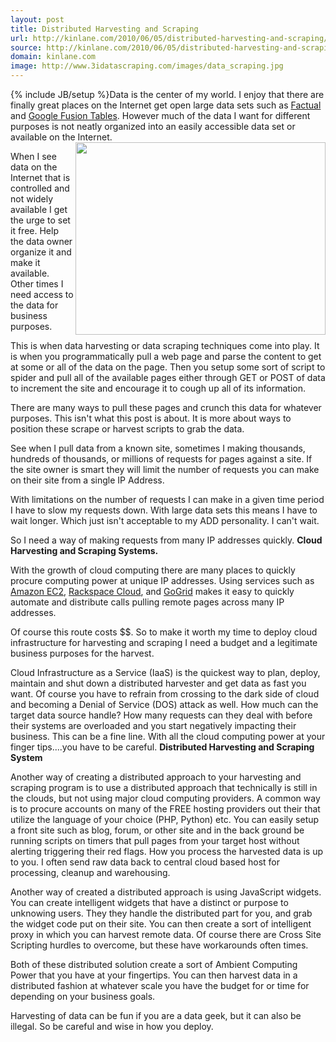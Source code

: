 ```yaml
---
layout: post
title: Distributed Harvesting and Scraping
url: http://kinlane.com/2010/06/05/distributed-harvesting-and-scraping/
source: http://kinlane.com/2010/06/05/distributed-harvesting-and-scraping/
domain: kinlane.com
image: http://www.3idatascraping.com/images/data_scraping.jpg
---
```

{% include JB/setup %}Data is the center of my world. I enjoy that there are finally great  places on the Internet get open large data sets such as <a href="http://www.factual.com/">Factual</a> and <a href="../?p=1205">Google Fusion Tables</a>. However  much of the data I want for different purposes is not neatly organized  into an easily accessible data set or available on the Internet.<img class="alignnone" title="Harvesting and Scraping" src="http://www.3idatascraping.com/images/data_scraping.jpg" alt="" width="400" height="308" align="right" /><p></p>
When I see data on the Internet that is controlled and not widely  available I get the urge to set it free. Help the data owner organize  it and make it available. Other times I need access to the data for  business purposes.<p></p>
This is when data harvesting or data scraping techniques come into  play. It is when you programmatically pull a web page and parse the  content to get at some or all of the data on the page. Then you setup  some sort of script to spider and pull all of the available pages either  through GET or POST of data to increment the site and encourage it to  cough up all of its information.<p></p>
There are many ways to pull these pages and crunch this data for  whatever purposes. This isn't what this post is about. It is more about  ways to position these scrape or harvest scripts to grab the data.<p></p>
See when I pull data from a known site, sometimes I making thousands,  hundreds of thousands, or millions of requests for pages against a  site. If the site owner is smart they will limit the number of requests  you can make on their site from a single IP Address.<p></p>
With limitations on the number of requests I can make in a given time  period I have to slow my requests down. With large data sets this means  I have to wait longer. Which just isn't acceptable to my ADD  personality. I can't wait.<p></p>
So I need a way of making requests from many IP addresses quickly.
<strong>
Cloud Harvesting and Scraping Systems.</strong><p></p>
With the growth of cloud computing there are many places to quickly  procure computing power at unique IP addresses. Using services such as <a href="http://aws.amazon.com/ec2/">Amazon EC2</a>, <a href="http://www.rackspacecloud.com/">Rackspace Cloud</a>, and  <a href="http://www.gogrid.com/">GoGrid</a> makes it easy to  quickly automate and distribute calls pulling remote pages across many  IP addresses.<p></p>
Of course this route costs $$. So to make it worth my time to deploy  cloud infrastructure for harvesting and scraping I need a budget and a  legitimate business purposes for the harvest.<p></p>
Cloud Infrastructure as a Service (IaaS) is the quickest way to plan,  deploy, maintain and shut down a distributed harvester and get data as  fast you want. Of course you have to refrain from crossing to the dark  side of cloud and becoming a Denial of Service (DOS) attack as well.  How much can the target data source handle? How many requests can they  deal with before their systems are overloaded and you start negatively  impacting their business. This can be a fine line. With all the cloud  computing power at your finger tips....you have to be careful.
<strong>
Distributed Harvesting and Scraping System</strong><p></p>
Another way of creating a distributed approach to your harvesting and  scraping program is to use a distributed approach that technically is  still in the clouds, but not using major cloud computing providers. A  common way is to procure accounts on many of the FREE hosting providers  out their that utilize the language of your choice (PHP, Python) etc.  You can easily setup a front site such as blog, forum, or other site and  in the back ground be running scripts on timers that pull pages from  your target host without alerting triggering their red flags. How you  process the harvested data is up to you. I often send raw data back to  central cloud based host for processing, cleanup and warehousing.<p></p>
Another way of created a distributed approach is using JavaScript  widgets. You can create intelligent widgets that have a distinct or  purpose to unknowing users. They they handle the distributed part for  you, and grab the widget code put on their site. You can then create a  sort of intelligent proxy in which you can harvest remote data. Of  course there are Cross Site Scripting hurdles to overcome, but these  have workarounds often times.<p></p>
Both of these distributed solution create a sort of Ambient Computing  Power that you have at your fingertips. You can then harvest data in a  distributed fashion at whatever scale you have the budget for or time  for depending on your business goals.<p></p>
Harvesting of data can be fun if you are a data geek, but it can also be  illegal. So be careful and wise in how you deploy.